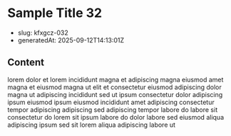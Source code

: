 # Sample Title 32

- slug: kfxgcz-032
- generatedAt: 2025-09-12T14:13:01Z

## Content
lorem dolor et lorem incididunt magna et adipiscing magna eiusmod amet magna et eiusmod magna ut elit et consectetur eiusmod adipiscing dolor magna ut adipiscing incididunt sed ut ipsum consectetur dolor adipiscing ipsum eiusmod ipsum eiusmod incididunt amet adipiscing consectetur tempor adipiscing adipiscing sed adipiscing tempor labore do labore sit consectetur do lorem sit ipsum labore do dolor labore sed eiusmod aliqua adipiscing ipsum sed sit lorem aliqua adipiscing labore ut
